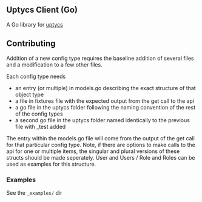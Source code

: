 ## Uptycs Client (Go)

A Go library for [uptycs](https://uptycs.io)

## Contributing

Addition of a new config type requires the baseline addition of several files and a modification to a few other files.

Each config type needs 
- an entry (or multiple) in models.go describing the exact structure of that object type
- a file in fixtures file with the expected output from the get call to the api
- a go file in the uptycs folder following the naming convention of the rest of the config types
- a second go file in the uptycs folder named identically to the previous file with _test added

The entry within the models.go file will come from the output of the get call for that particular config type. Note, if there are options to make calls to the api for one or multiple items, the singular and plural versions of these structs should be made seperately. User and Users / Role and Roles can be used as examples for this structure.



### Examples ###

See the `_examples/` dir
